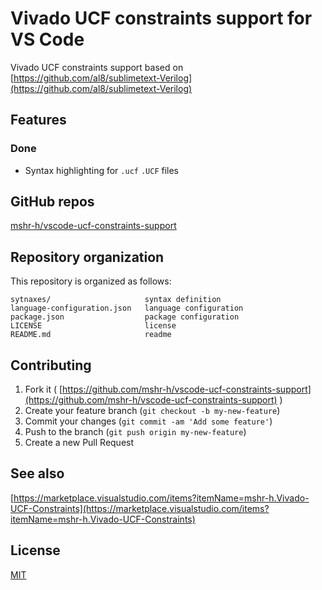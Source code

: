 # Vivado UCF constraints support for VS Code

Vivado UCF constraints support based on [https://github.com/al8/sublimetext-Verilog](https://github.com/al8/sublimetext-Verilog)

## Features

### Done
- Syntax highlighting for `.ucf` `.UCF` files

## GitHub repos
[mshr-h/vscode-ucf-constraints-support](https://github.com/mshr-h/vscode-ucf-constraints-support)

## Repository organization

This repository is organized as follows:

```
sytnaxes/                     syntax definition
language-configuration.json   language configuration
package.json                  package configuration
LICENSE                       license
README.md                     readme
```

## Contributing
1. Fork it ( [https://github.com/mshr-h/vscode-ucf-constraints-support](https://github.com/mshr-h/vscode-ucf-constraints-support) )
2. Create your feature branch (`git checkout -b my-new-feature`)
3. Commit your changes (`git commit -am 'Add some feature'`)
4. Push to the branch (`git push origin my-new-feature`)
5. Create a new Pull Request

## See also
[https://marketplace.visualstudio.com/items?itemName=mshr-h.Vivado-UCF-Constraints](https://marketplace.visualstudio.com/items?itemName=mshr-h.Vivado-UCF-Constraints)

## License

[MIT](LICENSE)
